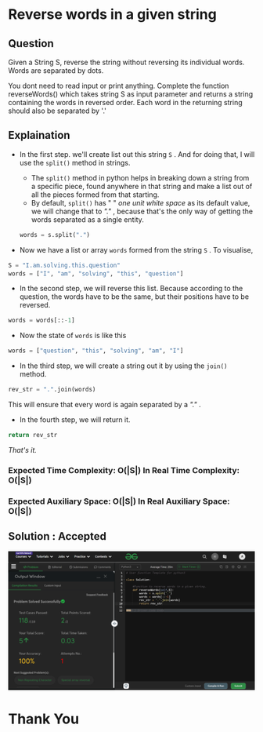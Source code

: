 # Reverse words in a given string

## Question
Given a String S, reverse the string without reversing its individual words. Words are separated by dots.

You dont need to read input or print anything. Complete the function reverseWords() which takes string S as input parameter and returns a string containing the words in reversed order. Each word in the returning string should also be separated by '.' 

## Explaination
- In the first step. we'll create list out this string `S` . And for doing that, I will use the `split()` method in strings.

    - The `split()` method in python helps in breaking down a string from a specific piece, found anywhere in that string and make a list out of all the pieces formed from that starting.
    - By default, `split()` has " " *one unit white space* as its default value, we will change that to *"."* , because that's the only way of getting the words separated as a single entity.
    ```python
    words = s.split(".")
    ```

- Now we have a list or array `words` formed from the string `S` . To visualise, 
```python
S = "I.am.solving.this.question"
words = ["I", "am", "solving", "this", "question"]
```

- In the second step, we will reverse this list. Because according to the question, the words have to be the same, but their positions have to be reversed.
```python
words = words[::-1]
```

- Now the state of `words` is like this 
```python
words = ["question", "this", "solving", "am", "I"]
```

- In the third step, we will create a string out it by using the `join()` method.
```python
rev_str = ".".join(words)
```
This will ensure that every word is again separated by a *"."* .

- In the fourth step, we will return it.
```python
return rev_str
```

*That's it.*

### Expected Time Complexity: O(|S|)        In Real Time Complexity: O(|S|)
### Expected Auxiliary Space: O(|S|)        In Real Auxiliary Space: O(|S|)

## Solution : Accepted
![Solution](image.png)

# Thank You
